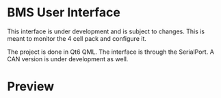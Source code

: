 # BMS User Interface
This interface is under development and is subject to changes.
This is meant to monitor the 4 cell pack and configure it.

The project is done in Qt6 QML. The interface is through the SerialPort.
A CAN version is under development as well.

# Preview
